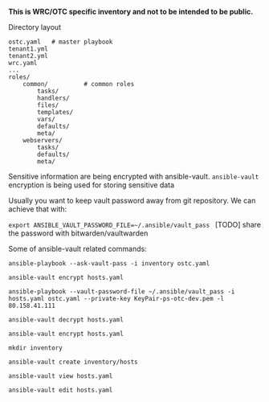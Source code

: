 **This is WRC/OTC specific inventory and not to be intended to be public.**

Directory layout

```
ostc.yaml	# master playbook
tenant1.yml
tenant2.yml
wrc.yaml
...
roles/
    common/          # common roles
        tasks/
        handlers/
        files/
        templates/
        vars/
        defaults/
        meta/
    webservers/
        tasks/
        defaults/
        meta/
```

Sensitive information are being encrypted with ansible-vault. ``ansible-vault`` encryption is being used for storing sensitive data

Usually you want to keep vault password away from git repository. We can achieve that with:

``export ANSIBLE_VAULT_PASSWORD_FILE=~/.ansible/vault_pass ``
[TODO] share the password with bitwarden/vaultwarden

Some of ansible-vault related commands:

``ansible-playbook --ask-vault-pass -i inventory ostc.yaml``

``ansible-vault encrypt hosts.yaml``

``ansible-playbook --vault-password-file ~/.ansible/vault_pass -i hosts.yaml ostc.yaml --private-key KeyPair-ps-otc-dev.pem -l 80.158.41.111``

``ansible-vault decrypt hosts.yaml``

``ansible-vault encrypt hosts.yaml ``

``mkdir inventory``

``ansible-vault create inventory/hosts``

``ansible-vault view hosts.yaml ``

``ansible-vault edit hosts.yaml ``
